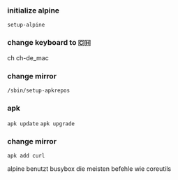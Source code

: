 

### initialize alpine
`setup-alpine`

### change keyboard to 🇨🇭
ch ch-de_mac

### change mirror
`/sbin/setup-apkrepos`

### apk
`apk update`
`apk upgrade`

### change mirror
`apk add curl`

alpine benutzt busybox die meisten befehle wie coreutils